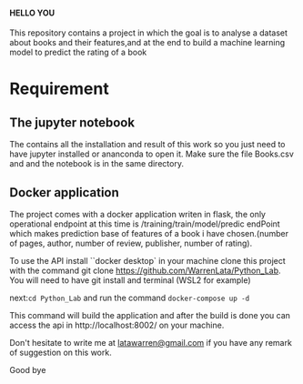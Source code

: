 #### HELLO YOU

This repository contains a project in which the goal is to analyse a dataset about books and their features,and at the end to build a machine learning model to predict the rating of a book

# Requirement

## The jupyter notebook 
The contains all the installation and result of this work so you just need to have jupyter installed or ananconda to open it.
Make sure the file Books.csv and and the notebook is in the same directory.

## Docker application

The project comes with a docker application writen in flask, the only operational endpoint at this time is /training​/train​/model​/predic endPoint which 
makes prediction base of features of a book i have chosen.(number of pages, author, number of review, publisher, number of rating).

To use the API install ``docker desktop` in your machine clone this project with the command git clone https://github.com/WarrenLata/Python_Lab.
You will need to have git install and terminal (WSL2 for example)

next:`cd Python_Lab`
and run the command `docker-compose up -d`

This command will build the application and after the build is done you can access the api in http://localhost:8002/ on your machine.

Don't hesitate to write me at latawarren@gmail.com if you have any remark of suggestion on this work.

Good bye




